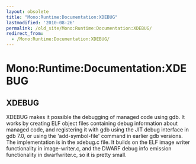 ```yaml
---
layout: obsolete
title: "Mono:Runtime:Documentation:XDEBUG"
lastmodified: '2010-08-26'
permalink: /old_site/Mono:Runtime:Documentation:XDEBUG/
redirect_from:
  - /Mono:Runtime:Documentation:XDEBUG/
---
```


Mono:Runtime:Documentation:XDEBUG
=================================

XDEBUG
------

XDEBUG makes it possible the debugging of managed code using gdb. It works by creating ELF object files containing debug information about managed code, and registering it with gdb using the JIT debug interface in gdb 7.0, or using the 'add-symbol-file' command in earlier gdb versions. The implementation is in the xdebug.c file. It builds on the ELF image writer functionality in image-writer.c, and the DWARF debug info emission functionality in dwarfwriter.c, so it is pretty small.

